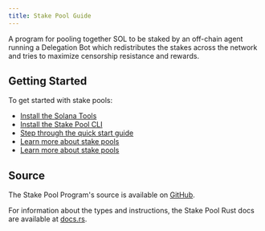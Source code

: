```yaml
---
title: Stake Pool Guide
---
```


A program for pooling together SOL to be staked by an off-chain agent running
a Delegation Bot which redistributes the stakes across the network and tries
to maximize censorship resistance and rewards.

## Getting Started

To get started with stake pools:

- [Install the Solana Tools](https://docs.solana.com/cli/install-solana-cli-tools)
- [Install the Stake Pool CLI](stake-pool/cli.md)
- [Step through the quick start guide](stake-pool/quickstart.md)
- [Learn more about stake pools](stake-pool/overview.md)
- [Learn more about stake pools](stake-pool/overview.md)

## Source

The Stake Pool Program's source is available on
[GitHub](https://github.com/solana-labs/solana-program-library/stake-pool).

For information about the types and instructions, the Stake Pool Rust docs are
available at [docs.rs](https://docs.rs/spl-stake-pool/0.6.3/spl_stake_pool/).
